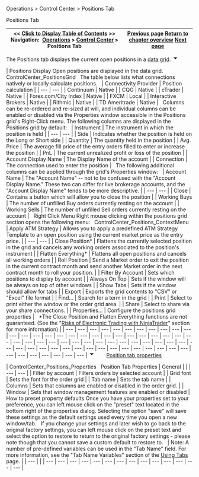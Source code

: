 ﻿
Operations > Control Center > Positions Tab

Positions Tab

| << [Click to Display Table of Contents](positions_tab.md) >> **Navigation:**     [Operations](operations.md) > [Control Center](control_center.md) > Positions Tab | [Previous page](executions_tab.md) [Return to chapter overview](control_center.md) [Next page](accounts_tab.md) |
| --- | --- |
The Positions tab displays the current open positions in a [data grid](data_grids.md).
![tog_minus](tog_minus.gif)

| Positions Display Open positions are displayed in the data grid.   ControlCenter_PositionsGrid   The table below lists what connections natively or locally calculate positions.     | Connectivity Provider | Position calculation | | --- | --- | | Continuum | Native | | CQG | Native | | cTrader | Native | | Forex.com/City Index | Native | | FXCM | Local | | Interactive Brokers | Native | | Rithmic | Native | | TD Ameritrade | Native |      Columns can be re-ordered and re-sized at will, and individual columns can be enabled or disabled via the Properties window accessible in the Positions grid's Right-Click menu. The following columns are displayed in the Positions grid by default:     | Instrument | The instrument in which the position is held | | --- | --- | | Side | Indicates whether the position is held on the Long or Short side | | Quantity | The quantity held in the position | | Avg. Price | The average fill price of the entry orders filled to enter or increase the position | | PnL | The current unrealized profit or loss of the position | | Account Display Name | The Display Name of the account | | Connection | The connection used to enter the position |      The following additional columns can be applied through the grid's Properties window:     | Account Name | The "Account Name" -- not to be confused with the "Account Display Name." These two can differ for live brokerage accounts, and the "Account Display Name" tends to be more descriptive. | | --- | --- | | Close | Contains a button which will allow you to close the position | | Working Buys | The number of unfilled Buy orders currently resting on the account | | Working Sells | The number of unfilled Sell orders currently resting on the account |      Right Click Menu Right mouse clicking within the positions grid section opens the following menu:   ControlCenter_Positions_ContextMenu     | Apply ATM Strategy | Allows you to apply a predefined ATM Strategy Template to an open position using the current market price as the entry price. | | --- | --- | | Close Position* | Flattens the currently selected position in the grid and cancels any working orders associated to the position's instrument | | Flatten Everything* | Flattens all open positions and cancels all working orders | | Roll Position | Send a Market order to exit the position in the current contract month and send another Market order in the next contract month to roll your position. | | Filter By Account | Sets which positions to display by account | | Always On Top | Sets if the window will be always on top of other windows | | Show Tabs | Sets if the window should allow for tabs | | Export | Exports the grid contents to "CSV" or "Excel" file format | | Find... | Search for a term in the grid | | Print | Select to print either the window or the order grid area. | | Share | Select to share via your share connections. | | Properties... | Configure the positions grid properties |      *The Close Position and Flatten Everything functions are not guaranteed. (See the "[Risks of Electronic Trading with NinjaTrader](risks_of_electronic_trading_wi.md)" section for more information) |
| --- | --- | --- | --- | --- | --- | --- | --- | --- | --- | --- | --- | --- | --- | --- | --- | --- | --- | --- | --- | --- | --- | --- | --- | --- | --- | --- | --- | --- | --- | --- | --- | --- | --- | --- | --- | --- | --- | --- | --- | --- | --- | --- | --- | --- | --- | --- | --- | --- | --- | --- | --- | --- | --- | --- | --- | --- | --- | --- | --- | --- | --- | --- | --- | --- |
![tog_minus](tog_minus.gif)        [Position tab properties](javascript:HMToggle('toggle','PositionTabProperties','PositionTabProperties_ICON'))

| ControlCenter_Positions_Properties   Position Tab Properties   | General |  | | --- | --- | | Filter by account | Filters orders by selected account | | Grid font | Sets the font for the order grid | | Tab name | Sets the tab name | | Columns | Sets that columns are enabled or disabled in the order grid. | | Window | Sets that window management features are enabled or disabled |      How to preset property defaults Once you have your properties set to your preference, you can left mouse click on the "preset" text located in the bottom right of the properties dialog. Selecting the option "save" will save these settings as the default settings used every time you open a new window/tab.   If you change your settings and later wish to go back to the original factory settings, you can left mouse click on the preset text and select the option to restore to return to the original factory settings - please note though that you cannot save a custom default to restore to.     | Note: A number of pre-defined variables can be used in the "Tab Name" field. For more information, see the "Tab Name Variables" section of the [Using Tabs](using_tabs.md) page. | | --- | |
| --- | --- | --- | --- | --- | --- | --- | --- | --- | --- | --- | --- | --- | --- |

